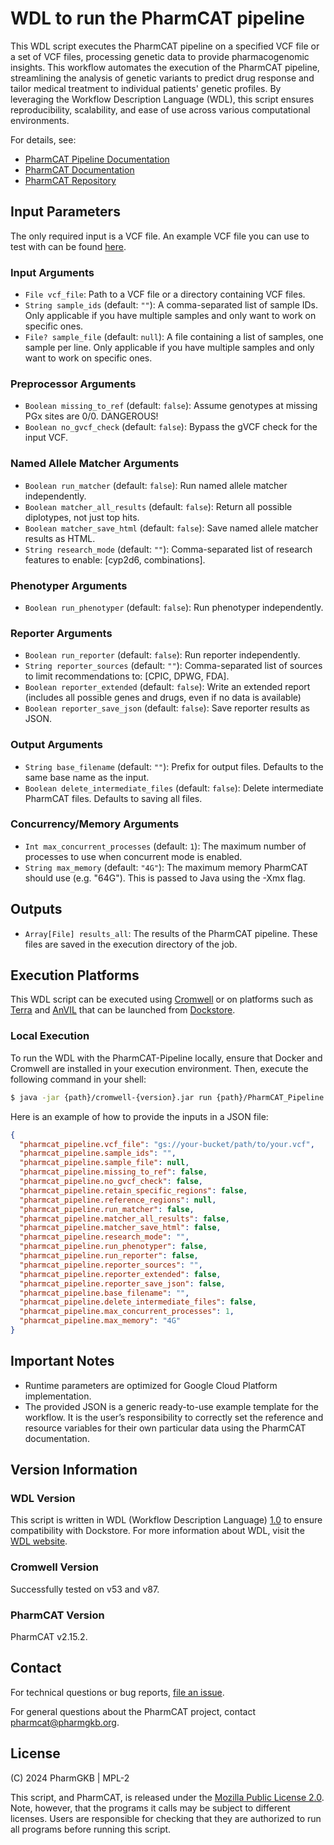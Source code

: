 # WDL to run the PharmCAT pipeline

This WDL script executes the PharmCAT pipeline on a specified VCF file or a set of VCF files, processing genetic data to
provide pharmacogenomic insights. This workflow automates the execution of the PharmCAT pipeline, streamlining the
analysis of genetic variants to predict drug response and tailor medical treatment to individual patients' genetic
profiles. By leveraging the Workflow Description Language (WDL), this script ensures reproducibility, scalability, and
ease of use across various computational environments.

For details, see:

- [PharmCAT Pipeline Documentation](https://pharmcat.org/using/Running-PharmCAT-Pipeline/)
- [PharmCAT Documentation](https://pharmcat.org/)
- [PharmCAT Repository](https://github.com/PharmGKB/PharmCAT)



## Input Parameters

The only required input is a VCF file.
An example VCF file you can use to test with can be found [here](https://pharmcat.org/examples/pharmcat.example.vcf). 


### Input Arguments
- `File vcf_file`: Path to a VCF file or a directory containing VCF files.
- `String sample_ids` (default: `""`): A comma-separated list of sample IDs. Only applicable if you have multiple samples and only want to work on specific ones.
- `File? sample_file` (default: `null`): A file containing a list of samples, one sample per line. Only applicable if you have multiple samples and only want to work on specific ones.

### Preprocessor Arguments
- `Boolean missing_to_ref` (default: `false`): Assume genotypes at missing PGx sites are 0/0. DANGEROUS!
- `Boolean no_gvcf_check` (default: `false`): Bypass the gVCF check for the input VCF.

### Named Allele Matcher Arguments
- `Boolean run_matcher` (default: `false`): Run named allele matcher independently.
- `Boolean matcher_all_results` (default: `false`): Return all possible diplotypes, not just top hits.
- `Boolean matcher_save_html` (default: `false`): Save named allele matcher results as HTML.
- `String research_mode` (default: `""`): Comma-separated list of research features to enable: [cyp2d6, combinations].

### Phenotyper Arguments
- `Boolean run_phenotyper` (default: `false`): Run phenotyper independently.

### Reporter Arguments
- `Boolean run_reporter` (default: `false`): Run reporter independently.
- `String reporter_sources` (default: `""`): Comma-separated list of sources to limit recommendations to: [CPIC, DPWG, FDA].
- `Boolean reporter_extended` (default: `false`): Write an extended report (includes all possible genes and drugs, even if no data is available)
- `Boolean reporter_save_json` (default: `false`): Save reporter results as JSON.

### Output Arguments
- `String base_filename` (default: `""`): Prefix for output files. Defaults to the same base name as the input.
- `Boolean delete_intermediate_files` (default: `false`): Delete intermediate PharmCAT files. Defaults to saving all files.

### Concurrency/Memory Arguments
- `Int max_concurrent_processes` (default: `1`): The maximum number of processes to use when concurrent mode is enabled.
- `String max_memory` (default: `"4G"`): The maximum memory PharmCAT should use (e.g. "64G"). This is passed to Java using the -Xmx flag.


## Outputs
- `Array[File] results_all`: The results of the PharmCAT pipeline. These files are saved in the execution directory of the job.


## Execution Platforms
This WDL script can be executed using [Cromwell](https://github.com/broadinstitute/cromwell) or on platforms such as
[Terra](https://support.terra.bio/hc/en-us) and [AnVIL](https://anvil.terra.bio/) that can be launched from
[Dockstore](https://dockstore.org).


### Local Execution
To run the WDL with the PharmCAT-Pipeline locally, ensure that Docker and Cromwell are installed in your execution
environment.
Then, execute the following command in your shell:

```sh
$ java -jar {path}/cromwell-{version}.jar run {path}/PharmCAT_Pipeline.wdl -i {path}/inputs.json
```

Here is an example of how to provide the inputs in a JSON file:

```json
{
  "pharmcat_pipeline.vcf_file": "gs://your-bucket/path/to/your.vcf",
  "pharmcat_pipeline.sample_ids": "",
  "pharmcat_pipeline.sample_file": null,
  "pharmcat_pipeline.missing_to_ref": false,
  "pharmcat_pipeline.no_gvcf_check": false,
  "pharmcat_pipeline.retain_specific_regions": false,
  "pharmcat_pipeline.reference_regions": null,
  "pharmcat_pipeline.run_matcher": false,
  "pharmcat_pipeline.matcher_all_results": false,
  "pharmcat_pipeline.matcher_save_html": false,
  "pharmcat_pipeline.research_mode": "",
  "pharmcat_pipeline.run_phenotyper": false,
  "pharmcat_pipeline.run_reporter": false,
  "pharmcat_pipeline.reporter_sources": "",
  "pharmcat_pipeline.reporter_extended": false,
  "pharmcat_pipeline.reporter_save_json": false,
  "pharmcat_pipeline.base_filename": "",
  "pharmcat_pipeline.delete_intermediate_files": false,
  "pharmcat_pipeline.max_concurrent_processes": 1,
  "pharmcat_pipeline.max_memory": "4G"
}
```


## Important Notes
- Runtime parameters are optimized for Google Cloud Platform implementation.
- The provided JSON is a generic ready-to-use example template for the workflow.
  It is the user’s responsibility to correctly set the reference and resource variables for their own particular data
  using the PharmCAT documentation.


## Version Information

### WDL Version
This script is written in WDL (Workflow Description Language) [1.0](https://docs.openwdl.org/en/1.0.0/) to ensure
compatibility with Dockstore.
For more information about WDL, visit the [WDL website](https://openwdl.org/).

### Cromwell Version
Successfully tested on v53 and v87.

### PharmCAT Version

PharmCAT v2.15.2.


## Contact
For technical questions or bug reports, [file an issue](https://github.com/PharmGKB/PharmCAT/issues).

For general questions about the PharmCAT project, contact [pharmcat@pharmgkb.org](mailto:pharmcat@pharmgkb.org).


## License
(C) 2024 PharmGKB | MPL-2

This script, and PharmCAT, is released under the [Mozilla Public License 2.0](https://www.mozilla.org/en-US/MPL/2.0/).
Note, however, that the programs it calls may be subject to different licenses.
Users are responsible for checking that they are authorized to run all programs before running this script.
